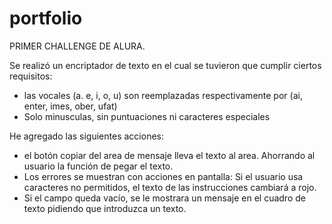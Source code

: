 # portfolio
PRIMER CHALLENGE DE ALURA.

Se realizó un encriptador de texto en el cual se tuvieron que cumplir ciertos requisitos:
- las vocales (a. e, i, o, u) son reemplazadas respectivamente por (ai, enter, imes, ober, ufat)
- Solo minusculas, sin puntuaciones ni caracteres especiales

He agregado las siguientes acciones:
- el botón copiar del area de mensaje lleva el texto al area. Ahorrando al usuario la función de pegar el texto.
- Los errores se muestran con acciones en pantalla: Si el usuario usa caracteres no permitidos, el texto de las instrucciones cambiará a rojo.
- Si el campo queda vacío, se le mostrara un mensaje en el cuadro de texto pidiendo que introduzca un texto.

